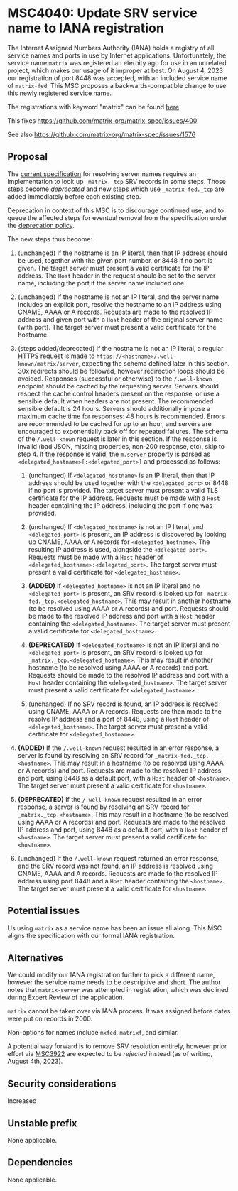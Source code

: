 # MSC4040: Update SRV service name to IANA registration

The Internet Assigned Numbers Authority (IANA) holds a registry of all service names and ports in use
by Internet applications. Unfortunately, the service name `matrix` was registered an eternity ago for
use in an unrelated project, which makes our usage of it improper at best. On August 4, 2023 our
registration of port 8448 was accepted, with an included service name of `matrix-fed`. This MSC
proposes a backwards-compatible change to use this newly registered service name.

The registrations with keyword "matrix" can be found [here](https://www.iana.org/assignments/service-names-port-numbers/service-names-port-numbers.xhtml?search=matrix).

This fixes https://github.com/matrix-org/matrix-spec/issues/400

See also https://github.com/matrix-org/matrix-spec/issues/1576

## Proposal

The [current specification](https://spec.matrix.org/v1.7/server-server-api/#resolving-server-names) for
resolving server names requires an implementation to look up `_matrix._tcp` SRV records in some steps.
Those steps become *deprecated* and new steps which use `_matrix-fed._tcp` are added immediately before
each existing step.

Deprecation in context of this MSC is to discourage continued use, and to queue the affected steps for eventual
removal from the specification under the [deprecation policy](https://spec.matrix.org/v1.7/#deprecation-policy).

The new steps thus become:

1. (unchanged) If the hostname is an IP literal, then that IP address should be used, together with the
   given port number, or 8448 if no port is given. The target server must present a valid certificate for
   the IP address. The `Host` header in the request should be set to the server name, including the port if
   the server name included one.

2. (unchanged) If the hostname is not an IP literal, and the server name includes an explicit port, resolve
   the hostname to an IP address using CNAME, AAAA or A records. Requests are made to the resolved IP address
   and given port with a `Host` header of the original server name (with port). The target server must present
   a valid certificate for the hostname.

3. (steps added/deprecated) If the hostname is not an IP literal, a regular HTTPS request is made to `https://<hostname>/.well-known/matrix/server`,
   expecting the schema defined later in this section. 30x redirects should be followed, however redirection
   loops should be avoided. Responses (successful or otherwise) to the `/.well-known` endpoint should be
   cached by the requesting server. Servers should respect the cache control headers present on the response,
   or use a sensible default when headers are not present. The recommended sensible default is 24 hours. Servers
   should additionally impose a maximum cache time for responses: 48 hours is recommended. Errors are recommended
   to be cached for up to an hour, and servers are encouraged to exponentially back off for repeated failures.
   The schema of the `/.well-known` request is later in this section. If the response is invalid (bad JSON,
   missing properties, non-200 response, etc), skip to step 4. If the response is valid, the `m.server`
   property is parsed as `<delegated_hostname>[:<delegated_port>]` and processed as follows:

   1. (unchanged) If `<delegated_hostname>` is an IP literal, then that IP address should be used together
      with the `<delegated_port>` or 8448 if no port is provided. The target server must present a valid TLS
      certificate for the IP address. Requests must be made with a `Host` header containing the IP address,
      including the port if one was provided.

   2. (unchanged) If `<delegated_hostname>` is not an IP literal, and `<delegated_port>` is present, an IP
      address is discovered by looking up CNAME, AAAA or A records for `<delegated_hostname>`. The resulting IP
      address is used, alongside the `<delegated_port>`. Requests must be made with a `Host` header of
      `<delegated_hostname>:<delegated_port>`. The target server must present a valid certificate for `<delegated_hostname>`.

   3. **(ADDED)** If `<delegated_hostname>` is not an IP literal and no `<delegated_port>` is present, an
      SRV record is looked up for `_matrix-fed._tcp.<delegated_hostname>`. This may result in another hostname
      (to be resolved using AAAA or A records) and port. Requests should be made to the resolved IP address and
      port with a `Host` header containing the `<delegated_hostname>`. The target server must present a valid
      certificate for `<delegated_hostname>`.

   4. **(DEPRECATED)** If `<delegated_hostname>` is not an IP literal and no `<delegated_port>` is present, an
      SRV record is looked up for `_matrix._tcp.<delegated_hostname>`. This may result in another hostname (to
      be resolved using AAAA or A records) and port. Requests should be made to the resolved IP address and port
      with a `Host` header containing the `<delegated_hostname>`. The target server must present a valid certificate
      for `<delegated_hostname>`.

   5. (unchanged) If no SRV record is found, an IP address is resolved using CNAME, AAAA or A records. Requests
      are then made to the resolve IP address and a port of 8448, using a `Host` header of `<delegated_hostname>`.
      The target server must present a valid certificate for `<delegated_hostname>`.

4. **(ADDED)** If the `/.well-known` request resulted in an error response, a server is found by resolving an
   SRV record for `_matrix-fed._tcp.<hostname>`. This may result in a hostname (to be resolved using AAAA or A
   records) and port. Requests are made to the resolved IP address and port, using 8448 as a default port, with
   a `Host` header of `<hostname>`. The target server must present a valid certificate for `<hostname>`.

5. **(DEPRECATED)** If the `/.well-known` request resulted in an error response, a server is found by resolving
   an SRV record for `_matrix._tcp.<hostname>`. This may result in a hostname (to be resolved using AAAA or A
   records) and port. Requests are made to the resolved IP address and port, using 8448 as a default port, with a
   `Host` header of `<hostname>`. The target server must present a valid certificate for `<hostname>`.

6. (unchanged) If the `/.well-known` request returned an error response, and the SRV record was not found, an IP
   address is resolved using CNAME, AAAA and A records. Requests are made to the resolved IP address using port
   8448 and a `Host` header containing the `<hostname>`. The target server must present a valid certificate for
   `<hostname>`.

## Potential issues

Us using `matrix` as a service name has been an issue all along. This MSC aligns the specification with our
formal IANA registration.

## Alternatives

We could modify our IANA registration further to pick a different name, however the service name needs to be
descriptive and short. The author notes that `matrix-server` was attempted in registration, which was declined
during Expert Review of the application.

`matrix` cannot be taken over via IANA process. It was assigned before dates were put on records in 2000.

Non-options for names include `mxfed`, `matrixf`, and similar.

A potential way forward is to remove SRV resolution entirely, however prior effort via
[MSC3922](https://github.com/matrix-org/matrix-spec-proposals/pull/3922) are expected to be *rejected* instead
(as of writing, August 4th, 2023).

## Security considerations

Increased

## Unstable prefix

None applicable.

## Dependencies

None applicable.
